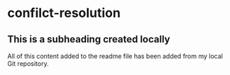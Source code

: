 # confilct-resolution
## This is a subheading created locally

  All of this content added to the readme file has been added from my local Git repository.

